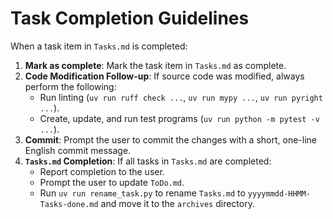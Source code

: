 # Task Completion Guidelines

When a task item in `Tasks.md` is completed:

1.  **Mark as complete**: Mark the task item in `Tasks.md` as complete.
2.  **Code Modification Follow-up**: If source code was modified, always perform the following:
    - Run linting (`uv run ruff check ...`, `uv run mypy ...`, `uv run pyright ...`).
    - Create, update, and run test programs (`uv run python -m pytest -v ...`).
3.  **Commit**: Prompt the user to commit the changes with a short, one-line English commit message.
4.  **`Tasks.md` Completion**: If all tasks in `Tasks.md` are completed:
    - Report completion to the user.
    - Prompt the user to update `ToDo.md`.
    - Run `uv run rename_task.py` to rename `Tasks.md` to `yyyymmdd-HHMM-Tasks-done.md` and move it to the `archives` directory.
